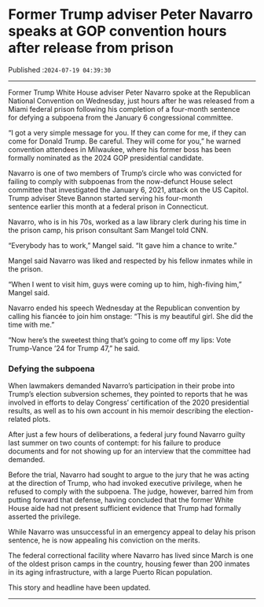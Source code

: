 # Former Trump adviser Peter Navarro speaks at GOP convention hours after release from prison

Published :`2024-07-19 04:39:30`

---

Former Trump White House adviser Peter Navarro spoke at the Republican National Convention on Wednesday, just hours after he was released from a Miami federal prison following his completion of a four-month sentence for defying a subpoena from the January 6 congressional committee.

“I got a very simple message for you. If they can come for me, if they can come for Donald Trump. Be careful. They will come for you,” he warned convention attendees in Milwaukee, where his former boss has been formally nominated as the 2024 GOP presidential candidate.

Navarro is one of two members of Trump’s circle who was convicted for failing to comply with subpoenas from the now-defunct House select committee that investigated the January 6, 2021, attack on the US Capitol. Trump adviser Steve Bannon started serving his four-month sentence earlier this month at a federal prison in Connecticut.

Navarro, who is in his 70s, worked as a law library clerk during his time in the prison camp, his prison consultant Sam Mangel told CNN.

“Everybody has to work,” Mangel said. “It gave him a chance to write.”

Mangel said Navarro was liked and respected by his fellow inmates while in the prison.

“When I went to visit him, guys were coming up to him, high-fiving him,” Mangel said.

Navarro ended his speech Wednesday at the Republican convention by calling his fiancée to join him onstage: “This is my beautiful girl. She did the time with me.”

“Now here’s the sweetest thing that’s going to come off my lips: Vote Trump-Vance ’24 for Trump 47,” he said.

### Defying the subpoena

When lawmakers demanded Navarro’s participation in their probe into Trump’s election subversion schemes, they pointed to reports that he was involved in efforts to delay Congress’ certification of the 2020 presidential results, as well as to his own account in his memoir describing the election-related plots.

After just a few hours of deliberations, a federal jury found Navarro guilty last summer on two counts of contempt: for his failure to produce documents and for not showing up for an interview that the committee had demanded.

Before the trial, Navarro had sought to argue to the jury that he was acting at the direction of Trump, who had invoked executive privilege, when he refused to comply with the subpoena. The judge, however, barred him from putting forward that defense, having concluded that the former White House aide had not present sufficient evidence that Trump had formally asserted the privilege.

While Navarro was unsuccessful in an emergency appeal to delay his prison sentence, he is now appealing his conviction on the merits.

The federal correctional facility where Navarro has lived since March is one of the oldest prison camps in the country, housing fewer than 200 inmates in its aging infrastructure, with a large Puerto Rican population.

This story and headline have been updated.

---

